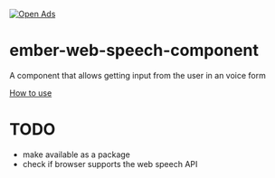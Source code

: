 [![Open Ads](https://opensourceads.net/github/OrKoN/jspm-ember-playground.banner)](https://opensourceads.net/github/OrKoN/jspm-ember-playground)

ember-web-speech-component
==========================

A component that allows getting input from the user in an voice form

<a href="http://js-for.ninja/ember-js-and-web-speech-api-example.html">How to use</a>

TODO
====
+ make available as a package
+ check if browser supports the web speech API

